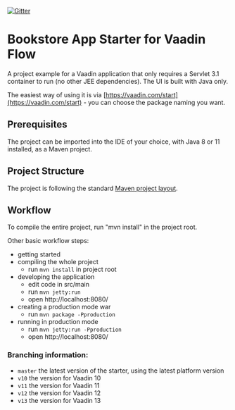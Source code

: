 [![Gitter](https://badges.gitter.im/Join%20Chat.svg)](https://gitter.im/vaadin-flow/Lobby#?utm_source=badge&utm_medium=badge&utm_campaign=pr-badge)

# Bookstore App Starter for Vaadin Flow

A project example for a Vaadin application that only requires a Servlet 3.1 container to run (no other JEE dependencies). The UI is built with Java only.

The easiest way of using it is via [https://vaadin.com/start](https://vaadin.com/start) - you can choose the package naming you want.

## Prerequisites

The project can be imported into the IDE of your choice, with Java 8 or 11 installed, as a Maven project.

## Project Structure

The project is following the standard [Maven project layout](https://maven.apache.org/guides/introduction/introduction-to-the-standard-directory-layout.html).

## Workflow

To compile the entire project, run "mvn install" in the project root.

Other basic workflow steps:

- getting started
- compiling the whole project
  - run `mvn install` in project root
- developing the application
  - edit code in src/main
  - run `mvn jetty:run` 
  - open http://localhost:8080/
- creating a production mode war
  - run `mvn package -Pproduction` 
- running in production mode
  - run `mvn jetty:run -Pproduction`
  - open http://localhost:8080/

### Branching information:
* `master` the latest version of the starter, using the latest platform version
* `v10` the version for Vaadin 10
* `v11` the version for Vaadin 11
* `v12` the version for Vaadin 12
* `v13` the version for Vaadin 13
